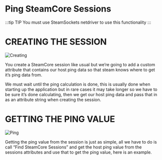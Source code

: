 # Ping SteamCore Sessions

:::tip TIP
You must use SteamSockets netdriver to use this functionality
:::

# CREATING THE SESSION
![Creating](https://eeldev.com/wp-content/uploads/2021/07/create.jpg)

You create a SteamCore session like usual but we’re going to add a custom attribute that contains our host ping data so that steam knows where to get it’s ping data from.

We must wait until the ping calculation is done, this is usually done when starting up the application but in rare cases it may take longer so we have to be sure it’s done calculating, then we get our host ping data and pass that in as an attribute string when creating the session.


# GETTING THE PING VALUE
![Ping](https://eeldev.com/wp-content/uploads/2021/07/ping-scaled.jpg)

Getting the ping value from the session is just as simple, all we have to do is call “Find SteamCore Sessions” and get the host ping value from the sessions attributes and use that to get the ping value, here is an example.

